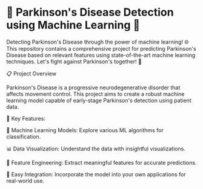 # 🧠 Parkinson's Disease Detection using Machine Learning 🤖


Detecting Parkinson's Disease through the power of machine learning! 🌐 This repository contains a comprehensive project for predicting Parkinson's Disease based on relevant features using state-of-the-art machine learning techniques. Let's fight against Parkinson's together! 💪

📋 Project Overview

Parkinson's Disease is a progressive neurodegenerative disorder that affects movement control. This project aims to create a robust machine learning model capable of early-stage Parkinson's detection using patient data.

🚀 Key Features:

🤖 Machine Learning Models: Explore various ML algorithms for classification.

📊 Data Visualization: Understand the data with insightful visualizations.

🧠 Feature Engineering: Extract meaningful features for accurate predictions.

🚀 Easy Integration: Incorporate the model into your own applications for real-world use.
